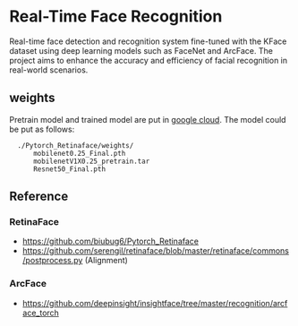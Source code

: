 # Real-Time Face Recognition
Real-time face detection and recognition system fine-tuned with the KFace dataset using deep learning models such as FaceNet and ArcFace. The project aims to enhance the accuracy and efficiency of facial recognition in real-world scenarios.

## weights
Pretrain model  and trained model are put in [google cloud](https://drive.google.com/open?id=1oZRSG0ZegbVkVwUd8wUIQx8W7yfZ_ki1). The model could be put as follows:

```Shell
  ./Pytorch_Retinaface/weights/
      mobilenet0.25_Final.pth
      mobilenetV1X0.25_pretrain.tar
      Resnet50_Final.pth
```

## Reference
### RetinaFace
- https://github.com/biubug6/Pytorch_Retinaface
- https://github.com/serengil/retinaface/blob/master/retinaface/commons/postprocess.py (Alignment)
### ArcFace
- https://github.com/deepinsight/insightface/tree/master/recognition/arcface_torch